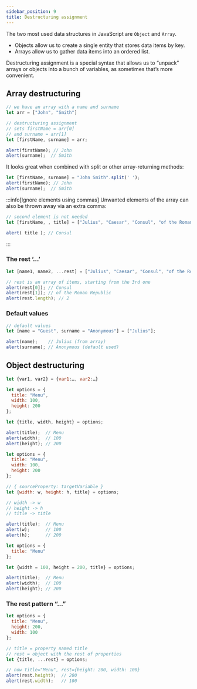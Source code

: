 ```yaml
---
sidebar_position: 9
title: Destructuring assignment
---
```

The two most used data structures in JavaScript are `Object` and `Array`.

* Objects allow us to create a single entity that stores data items by key.
* Arrays allow us to gather data items into an ordered list.

Destructuring assignment is a special syntax that allows us to “unpack” arrays or objects into a bunch of variables, as sometimes that’s more convenient.

## Array destructuring

```js {4-7}
// we have an array with a name and surname
let arr = ["John", "Smith"]

// destructuring assignment
// sets firstName = arr[0]
// and surname = arr[1]
let [firstName, surname] = arr;

alert(firstName); // John
alert(surname);  // Smith
```
It looks great when combined with split or other array-returning methods:
```js
let [firstName, surname] = "John Smith".split(' ');
alert(firstName); // John
alert(surname);  // Smith
```

:::info[Ignore elements using commas]
Unwanted elements of the array can also be thrown away via an extra comma:
```js
// second element is not needed
let [firstName, , title] = ["Julius", "Caesar", "Consul", "of the Roman Republic"];

alert( title ); // Consul
```
:::

### The rest ‘…’

```js {3-6}
let [name1, name2, ...rest] = ["Julius", "Caesar", "Consul", "of the Roman Republic"];

// rest is an array of items, starting from the 3rd one
alert(rest[0]); // Consul
alert(rest[1]); // of the Roman Republic
alert(rest.length); // 2
```

### Default values
```js
// default values
let [name = "Guest", surname = "Anonymous"] = ["Julius"];

alert(name);    // Julius (from array)
alert(surname); // Anonymous (default used)
```

## Object destructuring
```js
let {var1, var2} = {var1:…, var2:…}
```

```js
let options = {
  title: "Menu",
  width: 100,
  height: 200
};

let {title, width, height} = options;

alert(title);  // Menu
alert(width);  // 100
alert(height); // 200
```
```js
let options = {
  title: "Menu",
  width: 100,
  height: 200
};

// { sourceProperty: targetVariable }
let {width: w, height: h, title} = options;

// width -> w
// height -> h
// title -> title

alert(title);  // Menu
alert(w);      // 100
alert(h);      // 200
```
```js
let options = {
  title: "Menu"
};

let {width = 100, height = 200, title} = options;

alert(title);  // Menu
alert(width);  // 100
alert(height); // 200
```
### The rest pattern “…”
```js
let options = {
  title: "Menu",
  height: 200,
  width: 100
};

// title = property named title
// rest = object with the rest of properties
let {title, ...rest} = options;

// now title="Menu", rest={height: 200, width: 100}
alert(rest.height);  // 200
alert(rest.width);   // 100
```